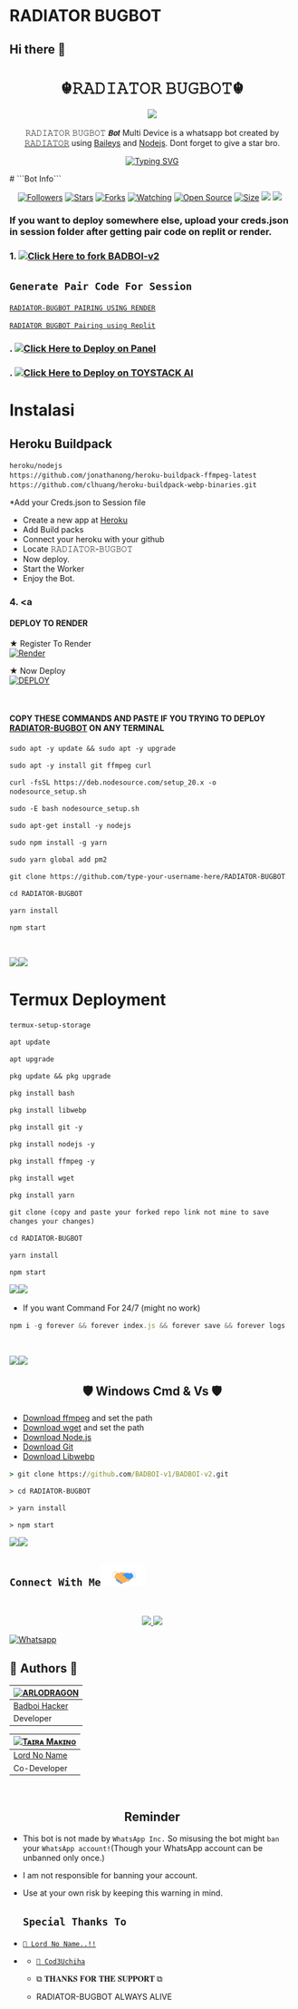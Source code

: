 # RADIATOR BUGBOT 
   ## Hi there 👋

<h1 align="center">☬𝚁𝙰𝙳𝙸𝙰𝚃𝙾𝚁 𝙱𝚄𝙶𝙱𝙾𝚃☬<br></h1>
<p align="center">
<img src="https://telegra.ph/file/1335d3dde45b461134016.jpg" />
</p>

<p align="center">
𝚁𝙰𝙳𝙸𝙰𝚃𝙾𝚁 𝙱𝚄𝙶𝙱𝙾𝚃 𝘽𝙤𝙩 Multi Device is a whatsapp bot created by <a href="https://github.com/BADBOI-v1" target="_blank">𝚁𝙰𝙳𝙸𝙰𝚃𝙾𝚁</a> using <a href="https://github.com/adiwajshing/Baileys" target="_blank">Baileys</a> and <a href="https://github.com/nodejs" target="_blank">Nodejs</a>. Dont forget to give a star bro.
</p>
<p align="center">
  <a href="https://git.io/typing-svg"><img src="https://readme-typing-svg.demolab.com?font=EB+Garamond&weight=800&size=28&duration=4000&pause=1000&random=false&width=435&lines=+_____𝚁𝙰𝙳𝙸𝙰𝚃𝙾𝚁+𝙱𝚄𝙶𝙱𝙾𝚃_____;WHATSAPP+CRASH+x+BUG+BOT;DEVELOPED+BY+𝙰𝚁𝙻𝙾+𝙳𝚁𝙰𝙶𝙾𝙽;REALESE+DATE+12%2F8%2F2024." alt="Typing SVG" /></a>
</p>
# ```Bot Info```
<p align="center">
<a href="https://github.com/RADIATOR-BUGBOT/followers"><img title="Followers" src="https://img.shields.io/github/followers/RADIATOR-BUGBOT?color=red&style=flat-square"></a>
<a href="https://github.com/RADIATOR-BUGBOT/RADIATOR-BUGBOT/stargazers/"><img title="Stars" src="https://img.shields.io/github/stars/RADIATOR-BUGBOT/RADIATOR-BUGBOT?color=blue&style=flat-square"></a>
<a href="https://github.com/Radiator-v1/radiator-v2/network/members"><img title="Forks" src="https://img.shields.io/github/forks/radiator-v1/radiator-v2?color=red&style=flat-square"></a>
<a href="https://github.com/Radiator-v1/Radiator-v2/watchers"><img title="Watching" src="https://img.shields.io/github/watchers/Radiator-v1/Radiator-v2?label=Watchers&color=blue&style=flat-square"></a>
<a href="https://github.com/radiator-v1/radiator-v2"><img title="Open Source" src="https://img.shields.io/badge/Author-ARLODRAGON%20Bot%20Inc.-red?v=103"></a>
<a href="https://github.com/ARLODRAGON-v1/ARLODRAGON-v2/"><img title="Size" src="https://img.shields.io/github/repo-size/RADIATOR-v1/RADIATOR-v2?style=flat-square&color=green"></a>
<a href="https://hits.seeyoufarm.com"><img src="https://hits.seeyoufarm.com/api/count/incr/badge.svg?url=https%3A%2F%2Fgithub.com%2RADIATOR-v1%2FBLACK RADIATOR-v1BUG&count_bg=%2379C83D&title_bg=%23555555&icon=probot.svg&icon_color=%2300FF6D&title=hits&edge_flat=false"/></a>
<a href="https://github.com/RADIATOR-v1/RADIATOR-v2/graphs/commit-activity"><img height="20" src="https://img.shields.io/badge/Maintained%3F-yes-green.svg"></a>&nbsp;&nbsp;


### If you want to deploy somewhere else, upload your creds.json in session folder after getting pair code on replit or render. 

### 1. <a href="https://github.com/Arlo-dragony/RADIATOR-BUGBOT/fork"><img src="https://img.shields.io/badge/FORK-blue" alt="Click Here to fork BADBOI-v2" width="70"></a>
## `Generate Pair Code For Session`
 
[`RADIATOR-BUGBOT PAIRING USING RENDER`](https://tigerbugbotsession-23a946ffc9e0.herokuapp.com/pair)

[`𝚁𝙰𝙳𝙸𝙰𝚃𝙾𝚁 𝙱𝚄𝙶𝙱𝙾𝚃 Pairing using Replit`](https://tigerbugbotsession-23a946ffc9e0.herokuapp.com/pair)


### . <a href="https://pylexnodes.net"><img src="https://img.shields.io/badge/DEPLOY ON PANEL-black" alt="Click Here to Deploy on Panel" width="120"></a>

### . <a href="https://dashboard.toystack.ai/login"><img src="https://img.shields.io/badge/DEPLOY ON TOYSTACK AI -black" alt="Click Here to Deploy on TOYSTACK AI" width="120"></a>

# Instalasi
## Heroku Buildpack
```bash
heroku/nodejs
https://github.com/jonathanong/heroku-buildpack-ffmpeg-latest
https://github.com/clhuang/heroku-buildpack-webp-binaries.git
```
*Add your Creds.json to Session file
* Create a new app at [Heroku](https://id.heroku.com/login)
* Add Build packs
* Connect your heroku with your github
* Locate 𝚁𝙰𝙳𝙸𝙰𝚃𝙾𝚁-𝙱𝚄𝙶𝙱𝙾𝚃
* Now deploy.
* Start the Worker
* Enjoy the Bot.
  
### 4. <a 
#### DEPLOY TO RENDER

 ★ Register To Render 
    <br>
<a href='https://dashboard.render.com/register' target="_blank"><img alt='Render' src='https://img.shields.io/badge/CREATE-h?color=black&style=for-the-badge&logo=render' width="96.35" height="28"/></a></p>

★ Now Deploy
    <br>
<a href='https://dashboard.render.com/select-repo?type=web' target="_blank"><img alt='DEPLOY' src='https://img.shields.io/badge/DEPLOY -h?color=black&style=for-the-badge&logo=render' width="96.35" height="28"/></a></p>

</br>

#### COPY THESE COMMANDS AND PASTE IF YOU TRYING TO DEPLOY [RADIATOR-BUGBOT]() ON ANY TERMINAL
```
sudo apt -y update && sudo apt -y upgrade
```
```
sudo apt -y install git ffmpeg curl
```
```
curl -fsSL https://deb.nodesource.com/setup_20.x -o nodesource_setup.sh
```
```
sudo -E bash nodesource_setup.sh
```
```
sudo apt-get install -y nodejs
```
```
sudo npm install -g yarn
```
```
sudo yarn global add pm2
```
```
git clone https://github.com/type-your-username-here/RADIATOR-BUGBOT 
```
```
cd RADIATOR-BUGBOT 
```
```
yarn install
```
```
npm start
```
 


</br>
 

<a><img src='https://i.imgur.com/LyHic3i.gif'/></a><a><img src='https://i.imgur.com/LyHic3i.gif'/></a>
# Termux Deployment
```
termux-setup-storage
```
```
apt update
```
```
apt upgrade
```
```
pkg update && pkg upgrade
```
```
pkg install bash
```
```
pkg install libwebp
```
```
pkg install git -y
```
```
pkg install nodejs -y
```
```
pkg install ffmpeg -y 
```
```
pkg install wget
```
```
pkg install yarn
```
```
git clone (copy and paste your forked repo link not mine to save changes your changes) 
```
```
cd RADIATOR-BUGBOT 
```
```
yarn install
```
```
npm start
```
<a><img src='https://i.imgur.com/LyHic3i.gif'/></a><a><img src='https://i.imgur.com/LyHic3i.gif'/></a>
- If you want Command For 24/7 (might no work) 
```js
npm i -g forever && forever index.js && forever save && forever logs
```
<br>

<a><img src='https://i.imgur.com/LyHic3i.gif'/></a><a><img src='https://i.imgur.com/LyHic3i.gif'/></a>
<br>
<h2 align="center"> 🛡️ Windows Cmd & Vs 🛡️ </h2>

- [Download ffmpeg](https://ffmpeg.org/download.html#build-windows) and set the path
- [Download wget](https://eternallybored.org/misc/wget/releases/) and set the path
- [Download Node.js](https://nodejs.org/en/download/)
- [Download Git](https://git-scm.com/downloads)
- [Download Libwebp](https://developers.google.com/speed/webp/download)

```cmd
> git clone https://github.com/BADBOI-v1/BADBOI-v2.git
```
```
> cd RADIATOR-BUGBOT 
```
```
> yarn install
```
```
> npm start
```
<a><img src='https://i.imgur.com/LyHic3i.gif'/></a><a><img src='https://i.imgur.com/LyHic3i.gif'/></a>

## ```Connect With Me```<img src="https://github.com/0xAbdulKhalid/0xAbdulKhalid/raw/main/assets/mdImages/handshake.gif" width ="80"></h1> 
 <br> 
<p align="center">
<a href="https://wa.me/254746764468"><img src="https://img.shields.io/badge/Contact DRAGON-25D366?style=for-the-badge&logo=whatsapp&logoColor=white" />
<a href="https://whatsapp.com/channel/0029VaNPPwR30LKQk437x51Q"><img src="https://img.shields.io/badge/Join Official Channel-25D366?style=for-the-badge&logo=whatsapp&logoColor=white" />
   
<a href='https://chat.whatsapp.com/LYOPu85NAVv4ymxOxCxRQY' target="_blank"><img alt='Whatsapp' src='https://img.shields.io/badge/OFFICIAL-GC-h?color=black&style=for-the-badge&logo=whatsapp' width="96.35" height="28"/></a></p>

## 🎯 Authors 🎯
  <div align="center">
  
| [![ARLODRAGON](https://github.com/BADBOI-v1.png?size=150)](https://github.com/BADBOI-v1) |
|----|
| [  Badboi Hacker](https://github.com/BADBOI-v1) |
|  Developer |

  </div>
  <div align="center">
  
| [![Tᴀɪʀᴀ Mᴀᴋɪɴᴏ](https://github.com/Anime-King01.png?size=150)](https://github.com/Anime-King01) |
|----|
| [  Lord No Name](https://github.com/Anime-King01) |
|  Co-Developer |

  </div>
   
  </br> 

<h2 align="center">  Reminder
</h2>
   
- This bot is not made by `WhatsApp Inc.` So misusing the bot might `ban` your `WhatsApp account!`(Though your WhatsApp account can be unbanned only once.)
- I am not responsible for banning your account.
- Use at your own risk by keeping this warning in mind.
 
  
  
   ## `Special Thanks To`

* [`📕 Lord No Name..!!`](https://github.com/Anime-King01)
* * [`📕 Cod3Uchiha`](https://github.com/Cod3Uchiha)
 
  * ⧉ 𝐓𝐇𝐀𝐍𝐊𝐒 𝐅𝐎𝐑 𝐓𝐇𝐄 𝐒𝐔𝐏𝐏𝐎𝐑𝐓 ⧉
  * RADIATOR-BUGBOT ALWAYS ALIVE 
